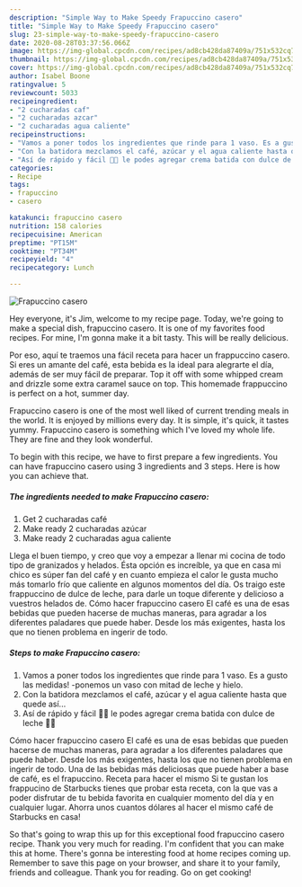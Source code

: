 ```yaml
---
description: "Simple Way to Make Speedy Frapuccino casero"
title: "Simple Way to Make Speedy Frapuccino casero"
slug: 23-simple-way-to-make-speedy-frapuccino-casero
date: 2020-08-28T03:37:56.066Z
image: https://img-global.cpcdn.com/recipes/ad8cb428da87409a/751x532cq70/frapuccino-casero-foto-principal.jpg
thumbnail: https://img-global.cpcdn.com/recipes/ad8cb428da87409a/751x532cq70/frapuccino-casero-foto-principal.jpg
cover: https://img-global.cpcdn.com/recipes/ad8cb428da87409a/751x532cq70/frapuccino-casero-foto-principal.jpg
author: Isabel Boone
ratingvalue: 5
reviewcount: 5033
recipeingredient:
- "2 cucharadas caf"
- "2 cucharadas azcar"
- "2 cucharadas agua caliente"
recipeinstructions:
- "Vamos a poner todos los ingredientes que rinde para 1 vaso. Es a gusto las medidas! -ponemos un vaso con mitad de leche y hielo."
- "Con la batidora mezclamos el café, azúcar y el agua caliente hasta que quede así..."
- "Así de rápido y fácil 💪🏻 le podes agregar crema batida con dulce de leche 👐🏻"
categories:
- Recipe
tags:
- frapuccino
- casero

katakunci: frapuccino casero 
nutrition: 158 calories
recipecuisine: American
preptime: "PT15M"
cooktime: "PT34M"
recipeyield: "4"
recipecategory: Lunch

---
```



![Frapuccino casero](https://img-global.cpcdn.com/recipes/ad8cb428da87409a/751x532cq70/frapuccino-casero-foto-principal.jpg)

Hey everyone, it's Jim, welcome to my recipe page. Today, we're going to make a special dish, frapuccino casero. It is one of my favorites food recipes. For mine, I'm gonna make it a bit tasty. This will be really delicious.

Por eso, aquí te traemos una fácil receta para hacer un frappuccino casero. Si eres un amante del café, esta bebida es la ideal para alegrarte el día, además de ser muy fácil de preparar. Top it off with some whipped cream and drizzle some extra caramel sauce on top. This homemade frappuccino is perfect on a hot, summer day.

Frapuccino casero is one of the most well liked of current trending meals in the world. It is enjoyed by millions every day. It is simple, it's quick, it tastes yummy. Frapuccino casero is something which I've loved my whole life. They are fine and they look wonderful.


To begin with this recipe, we have to first prepare a few ingredients. You can have frapuccino casero using 3 ingredients and 3 steps. Here is how you can achieve that.

<!--inarticleads1-->

##### The ingredients needed to make Frapuccino casero:

1. Get 2 cucharadas café
1. Make ready 2 cucharadas azúcar
1. Make ready 2 cucharadas agua caliente


Llega el buen tiempo, y creo que voy a empezar a llenar mi cocina de todo tipo de granizados y helados. Ésta opción es increíble, ya que en casa mi chico es súper fan del café y en cuanto empieza el calor le gusta mucho más tomarlo frío que caliente en algunos momentos del día. Os traigo este frappuccino de dulce de leche, para darle un toque diferente y delicioso a vuestros helados de. Cómo hacer frapuccino casero El café es una de esas bebidas que pueden hacerse de muchas maneras, para agradar a los diferentes paladares que puede haber. Desde los más exigentes, hasta los que no tienen problema en ingerir de todo. 

<!--inarticleads2-->

##### Steps to make Frapuccino casero:

1. Vamos a poner todos los ingredientes que rinde para 1 vaso. Es a gusto las medidas! -ponemos un vaso con mitad de leche y hielo.
1. Con la batidora mezclamos el café, azúcar y el agua caliente hasta que quede así...
1. Así de rápido y fácil 💪🏻 le podes agregar crema batida con dulce de leche 👐🏻


Cómo hacer frapuccino casero El café es una de esas bebidas que pueden hacerse de muchas maneras, para agradar a los diferentes paladares que puede haber. Desde los más exigentes, hasta los que no tienen problema en ingerir de todo. Una de las bebidas más deliciosas que puede haber a base de café, es el frapuccino. Receta para hacer el mismo Si te gustan los frappucino de Starbucks tienes que probar esta receta, con la que vas a poder disfrutar de tu bebida favorita en cualquier momento del día y en cualquier lugar. Ahorra unos cuantos dólares al hacer el mismo café de Starbucks en casa! 

So that's going to wrap this up for this exceptional food frapuccino casero recipe. Thank you very much for reading. I'm confident that you can make this at home. There's gonna be interesting food at home recipes coming up. Remember to save this page on your browser, and share it to your family, friends and colleague. Thank you for reading. Go on get cooking!
